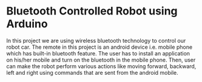 # Bluetooth Controlled Robot using Arduino

In this project we are using wireless bluetooth technology to control our robot car. The remote in this project is an android device i.e. mobile phone which has built-in bluetooth feature. The user has to install an application on his/her mobile and turn on the bluetooth in the mobile phone. Then, user can make the robot perform various actions like moving forward, backward, left and right using commands that are sent from the android mobile.
